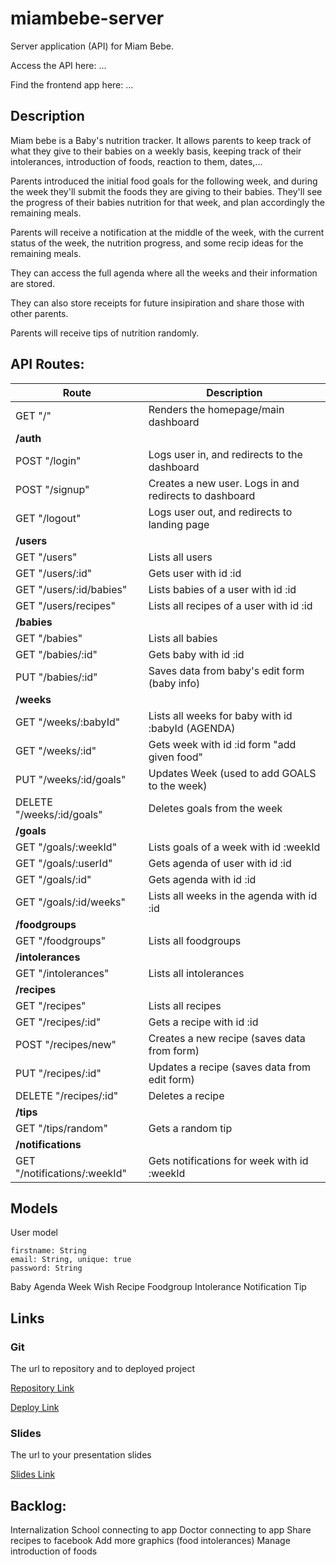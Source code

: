 # miambebe-server

Server application (API) for Miam Bebe. 

Access the API here: ...

Find the frontend app here: ...

## Description

Miam bebe is a Baby's nutrition tracker. It allows parents to keep track of what they give to their babies on a weekly basis, keeping track of their intolerances, introduction of foods, reaction to them, dates,...

Parents introduced the initial food goals for the following week, and during the week they'll submit the foods they are giving to their babies. They'll see the progress of their babies nutrition for that week, and plan accordingly the remaining meals. 

Parents will receive a notification at the middle of the week, with the current status of the week, the nutrition progress, and some recip ideas for the remaining meals.

They can access the full agenda where all the weeks and their information are stored. 

They can also store receipts for future insipiration and share those with other parents. 

Parents will receive tips of nutrition randomly.



## API Routes:

| Route                            | Description                                            | 
| -------------------------------- | ------------------------------------------------------ | 
| GET "/"                          | Renders the homepage/main dashboard                    |                
| **/auth**                        |                                                        |                
| POST "/login"                    | Logs user in, and redirects to the dashboard           |                
| POST "/signup"                   | Creates a new user. Logs in and redirects to dashboard |                
| GET "/logout"                    | Logs user out, and redirects to landing page           |                
| **/users**                       |                                                        |                
| GET "/users"                     | Lists all users                                        |                
| GET "/users/:id"                 | Gets user with id :id                                  |                
| GET "/users/:id/babies"          | Lists babies of a user with id :id                     |                
| GET "/users/recipes"             | Lists all recipes of a user with id :id                |                
| **/babies**                      |                                                        |                
| GET "/babies"                    | Lists all babies                                       |                   
| GET "/babies/:id"                | Gets baby with id :id                                  |               
| PUT "/babies/:id"                | Saves data from baby's edit form (baby info)           |               
| **/weeks**                       |                                                        |                
| GET "/weeks/:babyId"             | Lists all weeks for baby with id :babyId (AGENDA)      |                
| GET "/weeks/:id"                 | Gets week with id :id form "add given food"            |                
| PUT "/weeks/:id/goals"           | Updates Week (used to add GOALS to the week)           |                
| DELETE "/weeks/:id/goals"        | Deletes goals from the week                            |                
| **/goals**                       |                                                        |                
| GET "/goals/:weekId"             | Lists goals of a week with id :weekId                  |                
| GET "/goals/:userId"             | Gets agenda of user with id :id                        |               
| GET "/goals/:id"                 | Gets agenda with id :id                                |                
| GET "/goals/:id/weeks"           | Lists all weeks in the agenda with id :id              |                
| **/foodgroups**                  |                                                        |                
| GET "/foodgroups"                | Lists all foodgroups                                   |                
| **/intolerances**                |                                                        |                
| GET "/intolerances"              | Lists all intolerances                                 |                
| **/recipes**                     |                                                        |                
| GET "/recipes"                   | Lists all recipes                                      |                
| GET "/recipes/:id"               | Gets a recipe with id :id                              |                
| POST "/recipes/new"              | Creates a new recipe (saves data from form)            |                
| PUT "/recipes/:id"               | Updates a recipe (saves data from edit form)           |                
| DELETE "/recipes/:id"            | Deletes a recipe                                       |                
| **/tips**                        |                                                        |                
| GET "/tips/random"               | Gets a random tip                                      |                
| **/notifications**               |                                                        |                
| GET "/notifications/:weekId"     | Gets notifications for week with id :weekId            |                



## Models

User model

```
firstname: String
email: String, unique: true
password: String
```

Baby
Agenda
Week
Wish
Recipe
Foodgroup
Intolerance
Notification
Tip



## Links

### Git

The url to repository and to deployed project

[Repository Link](http://github.com)

[Deploy Link](http://heroku.com)

### Slides

The url to your presentation slides

[Slides Link](http://slides.com)


## Backlog:

Internalization
School connecting to app
Doctor connecting to app 
Share recipes to facebook
Add more graphics (food intolerances)
Manage introduction of foods
